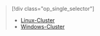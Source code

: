 > [!div class="op_single_selector"]
> * [Linux-Cluster](../articles/hdinsight/hdinsight-hadoop-run-samples-linux.md)
> * [Windows-Cluster](../articles/hdinsight/hdinsight-run-samples.md)
> 
> 



<!--HONumber=Nov16_HO3-->


